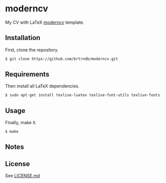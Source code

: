 # moderncv

My CV with LaTeX [moderncv](https://github.com/moderncv/moderncv) template.

## Installation

First, clone the repository.

```sh
$ git clone https://github.com/brtrndb/moderncv.git
```

## Requirements

Then install all LaTeX dependencies.

```sh
$ sudo apt-get install texlive-luatex texlive-font-utils texlive-fonts-extra texlive-latex-extra texlive-lang-french
```

## Usage

Finally, make it.

```sh
$ make
```

## Notes

## License

See [LICENSE.md](./LICENSE.md)
